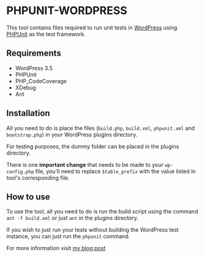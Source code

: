 # PHPUNIT-WORDPRESS

This tool contains files required to run unit tests in [WordPress](http://www.wordpress.org) using [PHPUnit](http://www.phpunit.de/manual/current/en/index.html) as the test framework.

## Requirements

* WordPress 3.5
* PHPUnit
* PHP_CodeCoverage
* XDebug
* Ant

## Installation

All you need to do is place the files (``build.php``, ``build.xml``, ``phpunit.xml`` and ``bootstrap.php``) in your WordPress plugins directory. 

For testing purposes, the dummy folder can be placed in the plugins directory.

There is one **important change** that needs to be made to your ``wp-config.php`` file, you'll need to replace ``$table_prefix`` with the value listed in tool's corresponding file.

## How to use

To use the tool, all you need to do is run the build script using the command ``ant -f build.xml`` or just ``ant`` in the plugins directory. 

If you wish to just run your tests without building the WordPress test instance, you can just run the ``phpunit`` command.

For more information visit [my blog post](http://www.davidogilo.co.uk/technical/tdd-in-wordpress-using-phpunit/)
